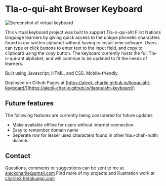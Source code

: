 # Tla-o-qui-aht Browser Keyboard

![Screenshot of virtual keyboard](https://res.cloudinary.com/dvhx34ziw/image/upload/v1656652761/keyboardcomplete_simple_ylmoso.jpg)

This virtual keyboard project was built to support Tla-o-qui-aht First Nations language learners by giving quick access to the unique phonetic characters found in our written alphabet without having to install new software. Users can type or click buttons to enter text to the input field, and copy to clipboard using the copy button. The keyboard currently hosts the full Tla-o-qui-aht alphabet, and will continue to be updated to fit the needs of learners.

Built using Javascript, HTML, and CSS. Mobile-friendly. 

Deployed on Github Pages at [https://aleck-charlie.github.io/tlaoquiaht-keyboard/](https://aleck-charlie.github.io/tlaoquiaht-keyboard/)

## Future features

The following features are currently being considered for future updates

- Make available offline for users without internet connection
- Easy to remember domain name
- Seperate row for lesser used characters found in other Nuu-chah-nulth dialects

## Contact

Questions, comments or suggestions can be sent to me at [aleckcharlie@gmail.com](mailto:aleckcharlie@gmail.com)
Find more of my projects and illustration work at [charlie3.herokuapp.com](charlie3.herokuapp.com)
